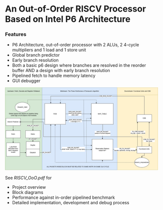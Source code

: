 
# An Out-of-Order RISCV Processor Based on Intel P6 Architecture

### Features
 - P6 Architecture, out-of-order processor with 2 ALUs, 2 4-cycle multipliers and 1 load and 1 store unit
 - Global branch predictor 
 - Early branch resolution
 - Both a basic p6 design where branches are resolved in the reorder buffer AND a design with early branch resolution
 - Pipelined fetch to handle memory latency
 - GUI debugger

![alt text](https://github.com/JosephHanJL/RISCV_OoO/blob/main/BlockDiagram.jpg?raw=true)


See *RISCV_OoO.pdf* for 
- Project overview
- Block diagrams
- Performance against in-order pipelined benchmark
- Detailed implementation, development and debug process
